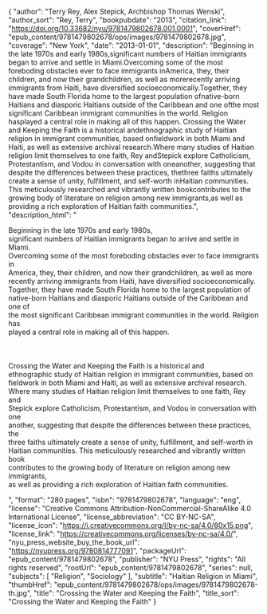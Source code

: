 {
  "author": "Terry Rey, Alex Stepick, Archbishop Thomas Wenski",
  "author_sort": "Rey, Terry",
  "bookpubdate": "2013",
  "citation_link": "https://doi.org/10.33682/nyu/9781479802678.001.0001",
  "coverHref": "epub_content/9781479802678/ops/images/9781479802678.jpg",
  "coverage": "New York",
  "date": "2013-01-01",
  "description": "Beginning in the late 1970s and early 1980s,significant numbers of Haitian immigrants began to arrive and settle in Miami.Overcoming some of the most foreboding obstacles ever to face immigrants inAmerica, they, their children, and now their grandchildren, as well as morerecently arriving immigrants from Haiti, have diversified socioeconomically.Together, they have made South Florida home to the largest population ofnative-born Haitians and diasporic Haitians outside of the Caribbean and one ofthe most significant Caribbean immigrant communities in the world. Religion hasplayed a central role in making all of this happen. Crossing the Water and Keeping the Faith is a historical andethnographic study of Haitian religion in immigrant communities, based onfieldwork in both Miami and Haiti, as well as extensive archival research.Where many studies of Haitian religion limit themselves to one faith, Rey andStepick explore Catholicism, Protestantism, and Vodou in conversation with oneanother, suggesting that despite the differences between these practices, thethree faiths ultimately create a sense of unity, fulfillment, and self-worth inHaitian communities. This meticulously researched and vibrantly written bookcontributes to the growing body of literature on religion among new immigrants,as well as providing a rich exploration of Haitian faith communities.",
  "description_html": "<p>Beginning in the late 1970s and early 1980s,<br>significant numbers of Haitian immigrants began to arrive and settle in Miami.<br>Overcoming some of the most foreboding obstacles ever to face immigrants in<br>America, they, their children, and now their grandchildren, as well as more<br>recently arriving immigrants from Haiti, have diversified socioeconomically.<br>Together, they have made South Florida home to the largest population of<br>native-born Haitians and diasporic Haitians outside of the Caribbean and one of<br>the most significant Caribbean immigrant communities in the world. Religion has<br>played a central role in making all of this happen. <br><br><br><br>Crossing the Water and Keeping the Faith is a historical and<br>ethnographic study of Haitian religion in immigrant communities, based on<br>fieldwork in both Miami and Haiti, as well as extensive archival research.<br>Where many studies of Haitian religion limit themselves to one faith, Rey and<br>Stepick explore Catholicism, Protestantism, and Vodou in conversation with one<br>another, suggesting that despite the differences between these practices, the<br>three faiths ultimately create a sense of unity, fulfillment, and self-worth in<br>Haitian communities. This meticulously researched and vibrantly written book<br>contributes to the growing body of literature on religion among new immigrants,<br>as well as providing a rich exploration of Haitian faith communities.</p>",
  "format": "280 pages",
  "isbn": "9781479802678",
  "language": "eng",
  "license": "Creative Commons Attribution-NonCommercial-ShareAlike 4.0 International License",
  "license_abbreviation": "CC BY-NC-SA",
  "license_icon": "https://i.creativecommons.org/l/by-nc-sa/4.0/80x15.png",
  "license_link": "https://creativecommons.org/licenses/by-nc-sa/4.0/",
  "nyu_press_website_buy_the_book_url": "https://nyupress.org/9780814777091",
  "packageUrl": "epub_content/9781479802678",
  "publisher": "NYU Press",
  "rights": "All rights reserved",
  "rootUrl": "epub_content/9781479802678",
  "series": null,
  "subjects": [
    "Religion",
    "Sociology"
  ],
  "subtitle": "Haitian Religion in Miami",
  "thumbHref": "epub_content/9781479802678/ops/images/9781479802678-th.jpg",
  "title": "Crossing the Water and Keeping the Faith",
  "title_sort": "Crossing the Water and Keeping the Faith"
}
